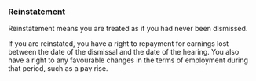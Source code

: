 ###  Reinstatement

Reinstatement means you are treated as if you had never been dismissed.

If you are reinstated, you have a right to repayment for earnings lost between
the date of the dismissal and the date of the hearing. You also have a right
to any favourable changes in the terms of employment during that period, such
as a pay rise.
